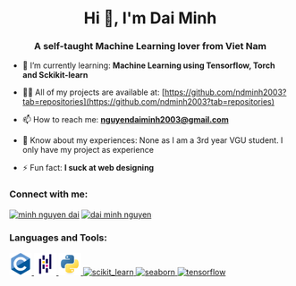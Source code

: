 <h1 align="center">Hi 👋, I'm Dai Minh</h1>
<h3 align="center">A self-taught Machine Learning lover from Viet Nam</h3>

- 🌱 I’m currently learning: **Machine Learning using Tensorflow, Torch and Sckikit-learn**

- 👨‍💻 All of my projects are available at: [https://github.com/ndminh2003?tab=repositories](https://github.com/ndminh2003?tab=repositories)

- 📫 How to reach me: **nguyendaiminh2003@gmail.com**

- 📄 Know about my experiences: None as I am a 3rd year VGU student. I only have my project as experience

- ⚡ Fun fact: **I suck at web designing**

<h3 align="left">Connect with me:</h3>
<p align="left">
<a href="https://kaggle.com/minh nguyen dai" target="blank"><img align="center" src="https://raw.githubusercontent.com/rahuldkjain/github-profile-readme-generator/master/src/images/icons/Social/kaggle.svg" alt="minh nguyen dai" height="30" width="40" /></a>
<a href="https://fb.com/dai minh nguyen" target="blank"><img align="center" src="https://raw.githubusercontent.com/rahuldkjain/github-profile-readme-generator/master/src/images/icons/Social/facebook.svg" alt="dai minh nguyen" height="30" width="40" /></a>
</p>

<h3 align="left">Languages and Tools:</h3>
<p align="left"> <a href="https://www.cprogramming.com/" target="_blank" rel="noreferrer"> <img src="https://raw.githubusercontent.com/devicons/devicon/master/icons/c/c-original.svg" alt="c" width="40" height="40"/> </a> <a href="https://pandas.pydata.org/" target="_blank" rel="noreferrer"> <img src="https://raw.githubusercontent.com/devicons/devicon/2ae2a900d2f041da66e950e4d48052658d850630/icons/pandas/pandas-original.svg" alt="pandas" width="40" height="40"/> </a> <a href="https://www.python.org" target="_blank" rel="noreferrer"> <img src="https://raw.githubusercontent.com/devicons/devicon/master/icons/python/python-original.svg" alt="python" width="40" height="40"/> </a> <a href="https://scikit-learn.org/" target="_blank" rel="noreferrer"> <img src="https://upload.wikimedia.org/wikipedia/commons/0/05/Scikit_learn_logo_small.svg" alt="scikit_learn" width="40" height="40"/> </a> <a href="https://seaborn.pydata.org/" target="_blank" rel="noreferrer"> <img src="https://seaborn.pydata.org/_images/logo-mark-lightbg.svg" alt="seaborn" width="40" height="40"/> </a> <a href="https://www.tensorflow.org" target="_blank" rel="noreferrer"> <img src="https://www.vectorlogo.zone/logos/tensorflow/tensorflow-icon.svg" alt="tensorflow" width="40" height="40"/> </a> </p>

